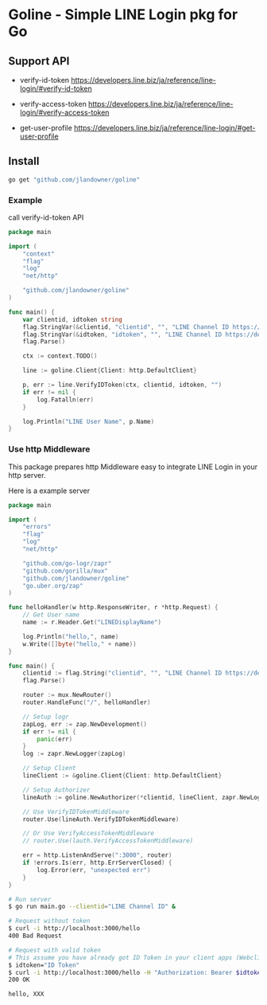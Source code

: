 # Goline - Simple LINE Login pkg for Go

## Support API

- verify-id-token
  https://developers.line.biz/ja/reference/line-login/#verify-id-token

- verify-access-token
  https://developers.line.biz/ja/reference/line-login/#verify-access-token

- get-user-profile
  https://developers.line.biz/ja/reference/line-login/#get-user-profile


## Install
```sh
go get "github.com/jlandowner/goline"
```

### Example

call verify-id-token API

```go
package main

import (
	"context"
	"flag"
	"log"
	"net/http"

	"github.com/jlandowner/goline"
)

func main() {
	var clientid, idtoken string
	flag.StringVar(&clientid, "clientid", "", "LINE Channel ID https://developers.line.biz/ja/reference/line-login/#verify-id-token")
	flag.StringVar(&idtoken, "idtoken", "", "LINE Channel ID https://developers.line.biz/ja/reference/line-login/#verify-id-token")
	flag.Parse()

	ctx := context.TODO()

	line := goline.Client{Client: http.DefaultClient}

	p, err := line.VerifyIDToken(ctx, clientid, idtoken, "")
	if err != nil {
		log.Fatalln(err)
	}

	log.Println("LINE User Name", p.Name)
}
```

### Use http Middleware

This package prepares http Middleware easy to integrate LINE Login in your http server.

Here is a example server

```go
package main

import (
	"errors"
	"flag"
	"log"
	"net/http"

	"github.com/go-logr/zapr"
	"github.com/gorilla/mux"
	"github.com/jlandowner/goline"
	"go.uber.org/zap"
)

func helloHandler(w http.ResponseWriter, r *http.Request) {
	// Get User name
	name := r.Header.Get("LINEDisplayName")

	log.Println("hello,", name)
	w.Write([]byte("hello," + name))
}

func main() {
	clientid := flag.String("clientid", "", "LINE Channel ID https://developers.line.biz/ja/reference/line-login/#verify-id-token")
	flag.Parse()

	router := mux.NewRouter()
	router.HandleFunc("/", helloHandler)

	// Setup logr
	zapLog, err := zap.NewDevelopment()
	if err != nil {
		panic(err)
	}
	log := zapr.NewLogger(zapLog)

	// Setup Client
	lineClient := &goline.Client{Client: http.DefaultClient}

	// Setup Authorizer
	lineAuth := goline.NewAuthorizer(*clientid, lineClient, zapr.NewLogger(zapLog))

	// Use VerifyIDTokenMiddleware
	router.Use(lineAuth.VerifyIDTokenMiddleware)

	// Or Use VerifyAccessTokenMiddleware
	// router.Use(lauth.VerifyAccessTokenMiddleware)

	err = http.ListenAndServe(":3000", router)
	if !errors.Is(err, http.ErrServerClosed) {
		log.Error(err, "unexpected err")
	}
}
```

```sh
# Run server
$ go run main.go --clientid="LINE Channel ID" &

# Request without token
$ curl -i http://localhost:3000/hello
400 Bad Request

# Request with valid token
# This assume you have already got ID Token in your client apps (Webclient(JavaScript), Android, iOS or others)
$ idtoken="ID Token"
$ curl -i http://localhost:3000/hello -H "Authorization: Bearer $idtoken"
200 OK

hello, XXX
```